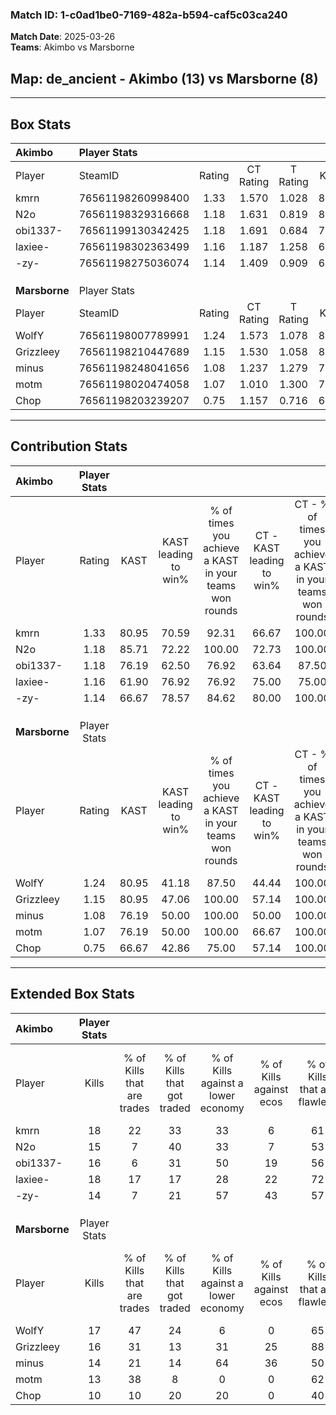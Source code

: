 ### Match ID: 1-c0ad1be0-7169-482a-b594-caf5c03ca240  
**Match Date**: 2025-03-26  
**Teams**: Akimbo vs Marsborne  

## **Map**: de_ancient - Akimbo (13) vs Marsborne (8)  
---  

## Box Stats  

| **Akimbo**    | Player Stats      |        |           |          |       |      |       |         |        |      |     |
| :- | :- | :-: | :-: | :-: | :-: | :-: | :-: | :-: | :-: | :-: | :-: |
| Player        | SteamID           | Rating | CT Rating | T Rating | KAST  | ADR  | Kills | Assists | Deaths | K/D  | HS% |
| kmrn          | 76561198260998400 |  1.33  |   1.570   |  1.028   | 80.95 | 77.7 |  18   |    3    |   13   | 1.38 | 44  |
| N2o           | 76561198329316668 |  1.18  |   1.631   |  0.819   | 85.71 | 78.6 |  15   |    6    |   16   | 0.94 | 60  |
| obi1337-      | 76561199130342425 |  1.18  |   1.691   |  0.684   | 76.19 | 79.9 |  16   |    6    |   15   | 1.07 | 50  |
| laxiee-       | 76561198302363499 |  1.16  |   1.187   |  1.258   | 61.90 | 73.3 |  18   |    1    |   13   | 1.38 | 55  |
| -zy-          | 76561198275036074 |  1.14  |   1.409   |  0.909   | 66.67 | 96.0 |  14   |    9    |   13   | 1.08 | 57  |
|               |                   |        |           |          |       |      |       |         |        |      |     |
|               |                   |        |           |          |       |      |       |         |        |      |     |
|               |                   |        |           |          |       |      |       |         |        |      |     |
| **Marsborne** | Player Stats      |        |           |          |       |      |       |         |        |      |     |
| Player        | SteamID           | Rating | CT Rating | T Rating | KAST  | ADR  | Kills | Assists | Deaths | K/D  | HS% |
| WolfY         | 76561198007789991 |  1.24  |   1.573   |  1.078   | 80.95 | 79.1 |  17   |    8    |   16   | 1.06 | 52  |
| Grizzleey     | 76561198210447689 |  1.15  |   1.530   |  1.058   | 80.95 | 84.0 |  16   |    5    |   18   | 0.89 | 50  |
| minus         | 76561198248041656 |  1.08  |   1.237   |  1.279   | 76.19 | 85.1 |  14   |    4    |   16   | 0.88 | 35  |
| motm          | 76561198020474058 |  1.07  |   1.010   |  1.300   | 76.19 | 78.5 |  13   |    5    |   14   | 0.93 | 69  |
| Chop          | 76561198203239207 |  0.75  |   1.157   |  0.716   | 66.67 | 60.6 |  10   |    6    |   17   | 0.59 | 80  |
---  

## Contribution Stats  

| **Akimbo**    | Player Stats |       |                      |                                                        |                           |                                                             |                          |                                                            |
| :- | :-: | :-: | :-: | :-: | :-: | :-: | :-: | :-: |
| Player        |    Rating    | KAST  | KAST leading to win% | % of times you achieve a KAST in your teams won rounds | CT - KAST leading to win% | CT - % of times you achieve a KAST in your teams won rounds | T - KAST leading to win% | T - % of times you achieve a KAST in your teams won rounds |
| kmrn          |     1.33     | 80.95 |        70.59         |                         92.31                          |           66.67           |                           100.00                            |          80.00           |                           80.00                            |
| N2o           |     1.18     | 85.71 |        72.22         |                         100.00                         |           72.73           |                           100.00                            |          71.43           |                           100.00                           |
| obi1337-      |     1.18     | 76.19 |        62.50         |                         76.92                          |           63.64           |                            87.50                            |          60.00           |                           60.00                            |
| laxiee-       |     1.16     | 61.90 |        76.92         |                         76.92                          |           75.00           |                            75.00                            |          80.00           |                           80.00                            |
| -zy-          |     1.14     | 66.67 |        78.57         |                         84.62                          |           80.00           |                           100.00                            |          75.00           |                           60.00                            |
|               |              |       |                      |                                                        |                           |                                                             |                          |                                                            |
|               |              |       |                      |                                                        |                           |                                                             |                          |                                                            |
|               |              |       |                      |                                                        |                           |                                                             |                          |                                                            |
| **Marsborne** | Player Stats |       |                      |                                                        |                           |                                                             |                          |                                                            |
| Player        |    Rating    | KAST  | KAST leading to win% | % of times you achieve a KAST in your teams won rounds | CT - KAST leading to win% | CT - % of times you achieve a KAST in your teams won rounds | T - KAST leading to win% | T - % of times you achieve a KAST in your teams won rounds |
| WolfY         |     1.24     | 80.95 |        41.18         |                         87.50                          |           44.44           |                           100.00                            |          37.50           |                           75.00                            |
| Grizzleey     |     1.15     | 80.95 |        47.06         |                         100.00                         |           57.14           |                           100.00                            |          40.00           |                           100.00                           |
| minus         |     1.08     | 76.19 |        50.00         |                         100.00                         |           50.00           |                           100.00                            |          50.00           |                           100.00                           |
| motm          |     1.07     | 76.19 |        50.00         |                         100.00                         |           66.67           |                           100.00                            |          40.00           |                           100.00                           |
| Chop          |     0.75     | 66.67 |        42.86         |                         75.00                          |           57.14           |                           100.00                            |          28.57           |                           50.00                            |
---  

## Extended Box Stats  

| **Akimbo**    | Player Stats |                            |                            |                                    |                         |                              |                                 |        |                             |                                     |                          |                               |                            |
| :- | :-: | :-: | :-: | :-: | :-: | :-: | :-: | :-: | :-: | :-: | :-: | :-: | :-: |
| Player        |    Kills     | % of Kills that are trades | % of Kills that got traded | % of Kills against a lower economy | % of Kills against ecos | % of Kills that are flawless | % of Kills that are close duels | Deaths | % of Deaths that get traded | % of Deaths against a lower economy | % of Deaths against ecos | % of Deaths that are flawless | % of Deaths that are close |
| kmrn          |      18      |             22             |             33             |                 33                 |            6            |              61              |               11                |   13   |              0              |                 23                  |            8             |              62               |             0              |
| N2o           |      15      |             7              |             40             |                 33                 |            7            |              53              |                0                |   16   |             25              |                 31                  |            6             |              75               |             0              |
| obi1337-      |      16      |             6              |             31             |                 50                 |           19            |              56              |                6                |   15   |             20              |                 27                  |            13            |              60               |             0              |
| laxiee-       |      18      |             17             |             17             |                 28                 |           22            |              72              |                6                |   13   |             15              |                 23                  |            0             |              62               |             0              |
| -zy-          |      14      |             7              |             21             |                 57                 |           43            |              57              |                7                |   13   |             15              |                 31                  |            8             |              54               |             8              |
|               |              |                            |                            |                                    |                         |                              |                                 |        |                             |                                     |                          |                               |                            |
|               |              |                            |                            |                                    |                         |                              |                                 |        |                             |                                     |                          |                               |                            |
|               |              |                            |                            |                                    |                         |                              |                                 |        |                             |                                     |                          |                               |                            |
| **Marsborne** | Player Stats |                            |                            |                                    |                         |                              |                                 |        |                             |                                     |                          |                               |                            |
| Player        |    Kills     | % of Kills that are trades | % of Kills that got traded | % of Kills against a lower economy | % of Kills against ecos | % of Kills that are flawless | % of Kills that are close duels | Deaths | % of Deaths that get traded | % of Deaths against a lower economy | % of Deaths against ecos | % of Deaths that are flawless | % of Deaths that are close |
| WolfY         |      17      |             47             |             24             |                 6                  |            0            |              65              |                6                |   16   |             13              |                 19                  |            6             |              69               |             6              |
| Grizzleey     |      16      |             31             |             13             |                 31                 |           25            |              88              |                0                |   18   |             22              |                 22                  |            6             |              50               |             11             |
| minus         |      14      |             21             |             14             |                 64                 |           36            |              50              |                0                |   16   |             44              |                  6                  |            0             |              69               |             0              |
| motm          |      13      |             38             |             8              |                 0                  |            0            |              62              |                0                |   14   |             29              |                 21                  |            7             |              43               |             14             |
| Chop          |      10      |             10             |             20             |                 20                 |            0            |              40              |                0                |   17   |             35              |                 24                  |            6             |              71               |             0              |
